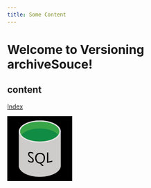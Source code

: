 ```yaml
---
title: Some Content
---
```

# Welcome to Versioning archiveSouce!

## content

[Index](../index.md)

![sql-database-engine.png](./sql-database-engine.png)
